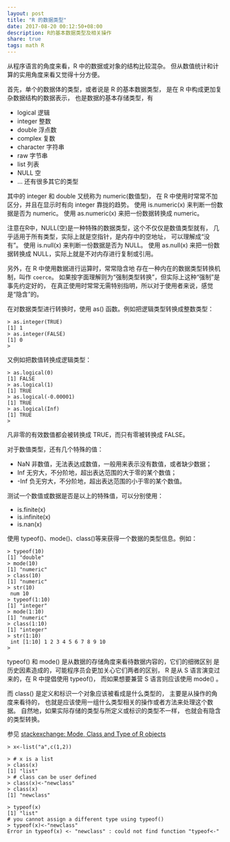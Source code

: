 ```yaml
---
layout: post
title: "R 的数据类型"
date: 2017-08-20 00:12:50+08:00
description: R的基本数据类型及相关操作
share: true
tags: math R
---
```


从程序语言的角度来看，R 中的数据或对象的结构比较混杂。
但从数值统计和计算的实用角度来看又觉得十分方便。

首先，单个的数据体的类型，或者说是 R 的基本数据类型，
是在 R 中构成更加复杂数据结构的数据表示，
也是数据的基本存储类型，有
 * logical 逻辑
 * integer 整数
 * double 浮点数
 * complex 复数
 * character 字符串
 * raw 字节串
 * list 列表
 * NULL 空
 * ... 还有很多其它的类型

其中的 integer 和 double 又统称为 numeric(数值型)，
在 R 中使用时常常不加区分，并且在显示时有向 integer 靠拢的趋势。
使用 is.numeric(x) 来判断一份数据是否为 numeric。
使用 as.numeric(x) 来把一份数据转换成 numeric。

注意在R中，NULL(空)是一种特殊的数据类型，这个不仅仅是数值类型就有，
几乎适用于所有类型，实际上就是空指针，是内存中的空地址，
可以理解成“没有”。
使用 is.null(x) 来判断一份数据是否为 NULL。
使用 as.null(x) 来把一份数据转换成 NULL，实际上就是不对内存进行复制或引用。

另外，在 R 中使用数据进行运算时，常常隐含地
存在一种内在的数据类型转换机制，叫作 `coerce`。
如果按字面理解则为“强制类型转换”，但实际上这种“强制”是事先约定好的，
在真正使用时常常无需特别指明，所以对于使用者来说，感觉是“隐含”的。

在对数据类型进行转换时，使用 as() 函数。例如把逻辑类型转换成整数类型：

    > as.integer(TRUE)
    [1] 1
    > as.integer(FALSE)
    [1] 0
    >

又例如把数值转换成逻辑类型：

    > as.logical(0)
    [1] FALSE
    > as.logical(1)
    [1] TRUE
    > as.logical(-0.00001)
    [1] TRUE
    > as.logical(Inf)
    [1] TRUE
    >

凡非零的有效数值都会被转换成 TRUE，而只有零被转换成 FALSE。

对于数值类型，还有几个特殊的值：
 * NaN 非数值，无法表达成数值，一般用来表示没有数值，或者缺少数据；
 * Inf 无穷大，不分阶地，超出表达范围的大于零的某个数值；
 * -Inf 负无穷大，不分阶地，超出表达范围的小于零的某个数值。

测试一个数值或数据是否是以上的特殊值，可以分别使用：
 * is.finite(x)
 * is.infinite(x)
 * is.nan(x)

使用 typeof()、mode()、class()等来获得一个数据的类型信息。例如：

    > typeof(10)
    [1] "double"
    > mode(10)
    [1] "numeric"
    > class(10)
    [1] "numeric"
    > str(10)
     num 10
    > typeof(1:10)
    [1] "integer"
    > mode(1:10)
    [1] "numeric"
    > class(1:10)
    [1] "integer"
    > str(1:10)
     int [1:10] 1 2 3 4 5 6 7 8 9 10
    >

typeof() 和 mode() 是从数据的存储角度来看待数据内容的，它们的细微区别
是历史因素造成的，可能程序员会更加关心它们两者的区别，
 R 是从 S 语言演变过来的，在 R 中提倡使用 typeof()，
而如果想要兼营 S 语言则应该使用 mode() 。

而 class() 是定义和标识一个对象应该被看成是什么类型的，
主要是从操作的角度来看待的，
也就是应该使用一组什么类型相关的操作或者方法来处理这个数据。
自然地，如果实际存储的类型与所定义或标识的类型不一样，
也就会有隐含的类型转换。

参见 [stackexchange: Mode, Class and Type of R objects](https://stats.stackexchange.com/questions/3212/mode-class-and-type-of-r-objects)

    > x<-list("a",c(1,2))

    > # x is a list
    > class(x)
    [1] "list"
    > # class can be user defined
    > class(x)<-"newclass"
    > class(x)
    [1] "newclass"

    > typeof(x)
    [1] "list"
    # you cannot assign a different type using typeof()
    > typeof(x)<-"newclass"
    Error in typeof(x) <- "newclass" : could not find function "typeof<-" 

